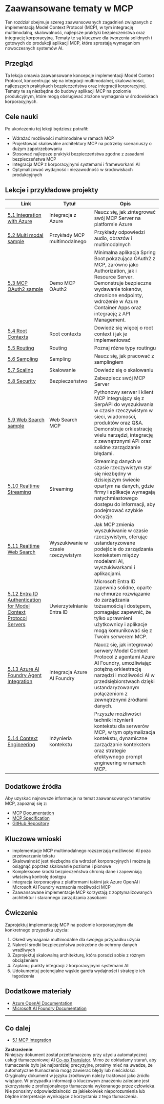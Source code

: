 <!--
CO_OP_TRANSLATOR_METADATA:
{
  "original_hash": "a5c1d9e9856024d23da4a65a847c75ac",
  "translation_date": "2025-07-18T07:16:11+00:00",
  "source_file": "05-AdvancedTopics/README.md",
  "language_code": "pl"
}
-->
# Zaawansowane tematy w MCP

Ten rozdział obejmuje szereg zaawansowanych zagadnień związanych z implementacją Model Context Protocol (MCP), w tym integrację multimodalną, skalowalność, najlepsze praktyki bezpieczeństwa oraz integrację korporacyjną. Tematy te są kluczowe dla tworzenia solidnych i gotowych do produkcji aplikacji MCP, które sprostają wymaganiom nowoczesnych systemów AI.

## Przegląd

Ta lekcja omawia zaawansowane koncepcje implementacji Model Context Protocol, koncentrując się na integracji multimodalnej, skalowalności, najlepszych praktykach bezpieczeństwa oraz integracji korporacyjnej. Tematy te są niezbędne do budowy aplikacji MCP na poziomie produkcyjnym, które mogą obsługiwać złożone wymagania w środowiskach korporacyjnych.

## Cele nauki

Po ukończeniu tej lekcji będziesz potrafił:

- Wdrażać możliwości multimodalne w ramach MCP
- Projektować skalowalne architektury MCP na potrzeby scenariuszy o dużym zapotrzebowaniu
- Stosować najlepsze praktyki bezpieczeństwa zgodne z zasadami bezpieczeństwa MCP
- Integracja MCP z korporacyjnymi systemami i frameworkami AI
- Optymalizować wydajność i niezawodność w środowiskach produkcyjnych

## Lekcje i przykładowe projekty

| Link | Tytuł | Opis |
|------|-------|------|
| [5.1 Integration with Azure](./mcp-integration/README.md) | Integracja z Azure | Naucz się, jak zintegrować swój MCP Server na platformie Azure |
| [5.2 Multi modal sample](./mcp-multi-modality/README.md) | Przykłady MCP multimodalnego | Przykłady odpowiedzi audio, obrazów i multimodalnych |
| [5.3 MCP OAuth2 sample](../../../05-AdvancedTopics/mcp-oauth2-demo) | Demo MCP OAuth2 | Minimalna aplikacja Spring Boot pokazująca OAuth2 z MCP, zarówno jako Authorization, jak i Resource Server. Demonstruje bezpieczne wydawanie tokenów, chronione endpointy, wdrożenie w Azure Container Apps oraz integrację z API Management. |
| [5.4 Root Contexts](./mcp-root-contexts/README.md) | Root contexts | Dowiedz się więcej o root context i jak je implementować |
| [5.5 Routing](./mcp-routing/README.md) | Routing | Poznaj różne typy routingu |
| [5.6 Sampling](./mcp-sampling/README.md) | Sampling | Naucz się, jak pracować z samplingiem |
| [5.7 Scaling](./mcp-scaling/README.md) | Skalowanie | Dowiedz się o skalowaniu |
| [5.8 Security](./mcp-security/README.md) | Bezpieczeństwo | Zabezpiecz swój MCP Server |
| [5.9 Web Search sample](./web-search-mcp/README.md) | Web Search MCP | Pythonowy serwer i klient MCP integrujący się z SerpAPI do wyszukiwania w czasie rzeczywistym w sieci, wiadomości, produktów oraz Q&A. Demonstruje orkiestrację wielu narzędzi, integrację z zewnętrznymi API oraz solidne zarządzanie błędami. |
| [5.10 Realtime Streaming](./mcp-realtimestreaming/README.md) | Streaming | Streaming danych w czasie rzeczywistym stał się niezbędny w dzisiejszym świecie opartym na danych, gdzie firmy i aplikacje wymagają natychmiastowego dostępu do informacji, aby podejmować szybkie decyzje. |
| [5.11 Realtime Web Search](./mcp-realtimesearch/README.md) | Wyszukiwanie w czasie rzeczywistym | Jak MCP zmienia wyszukiwanie w czasie rzeczywistym, oferując ustandaryzowane podejście do zarządzania kontekstem między modelami AI, wyszukiwarkami i aplikacjami. |
| [5.12 Entra ID Authentication for Model Context Protocol Servers](./mcp-security-entra/README.md) | Uwierzytelnianie Entra ID | Microsoft Entra ID zapewnia solidne, oparte na chmurze rozwiązanie do zarządzania tożsamością i dostępem, pomagając zapewnić, że tylko uprawnieni użytkownicy i aplikacje mogą komunikować się z Twoim serwerem MCP. |
| [5.13 Azure AI Foundry Agent Integration](./mcp-foundry-agent-integration/README.md) | Integracja Azure AI Foundry | Naucz się, jak integrować serwery Model Context Protocol z agentami Azure AI Foundry, umożliwiając potężną orkiestrację narzędzi i możliwości AI w przedsiębiorstwach dzięki ustandaryzowanym połączeniom z zewnętrznymi źródłami danych. |
| [5.14 Context Engineering](./mcp-contextengineering/README.md) | Inżynieria kontekstu | Przyszłe możliwości technik inżynierii kontekstu dla serwerów MCP, w tym optymalizacja kontekstu, dynamiczne zarządzanie kontekstem oraz strategie efektywnego prompt engineering w ramach MCP. |

## Dodatkowe źródła

Aby uzyskać najnowsze informacje na temat zaawansowanych tematów MCP, zapoznaj się z:
- [MCP Documentation](https://modelcontextprotocol.io/)
- [MCP Specification](https://spec.modelcontextprotocol.io/)
- [GitHub Repository](https://github.com/modelcontextprotocol)

## Kluczowe wnioski

- Implementacje MCP multimodalnego rozszerzają możliwości AI poza przetwarzanie tekstu
- Skalowalność jest niezbędna dla wdrożeń korporacyjnych i można ją osiągnąć poprzez skalowanie poziome i pionowe
- Kompleksowe środki bezpieczeństwa chronią dane i zapewniają właściwą kontrolę dostępu
- Integracja korporacyjna z platformami takimi jak Azure OpenAI i Microsoft AI Foundry wzmacnia możliwości MCP
- Zaawansowane implementacje MCP korzystają z zoptymalizowanych architektur i starannego zarządzania zasobami

## Ćwiczenie

Zaprojektuj implementację MCP na poziomie korporacyjnym dla konkretnego przypadku użycia:

1. Określ wymagania multimodalne dla swojego przypadku użycia
2. Nakreśl środki bezpieczeństwa potrzebne do ochrony danych wrażliwych
3. Zaprojektuj skalowalną architekturę, która poradzi sobie z różnym obciążeniem
4. Zaplanuj punkty integracji z korporacyjnymi systemami AI
5. Udokumentuj potencjalne wąskie gardła wydajności i strategie ich łagodzenia

## Dodatkowe materiały

- [Azure OpenAI Documentation](https://learn.microsoft.com/en-us/azure/ai-services/openai/)
- [Microsoft AI Foundry Documentation](https://learn.microsoft.com/en-us/ai-services/)

---

## Co dalej

- [5.1 MCP Integration](./mcp-integration/README.md)

**Zastrzeżenie**:  
Niniejszy dokument został przetłumaczony przy użyciu automatycznej usługi tłumaczeniowej AI [Co-op Translator](https://github.com/Azure/co-op-translator). Mimo że dokładamy starań, aby tłumaczenie było jak najbardziej precyzyjne, prosimy mieć na uwadze, że automatyczne tłumaczenia mogą zawierać błędy lub nieścisłości. Oryginalny dokument w języku źródłowym należy traktować jako źródło wiążące. W przypadku informacji o kluczowym znaczeniu zalecane jest skorzystanie z profesjonalnego tłumaczenia wykonanego przez człowieka. Nie ponosimy odpowiedzialności za jakiekolwiek nieporozumienia lub błędne interpretacje wynikające z korzystania z tego tłumaczenia.